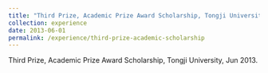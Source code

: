```yaml
---
title: "Third Prize, Academic Prize Award Scholarship, Tongji University"
collection: experience
date: 2013-06-01
permalink: /experience/third-prize-academic-scholarship
---
```

Third Prize, Academic Prize Award Scholarship, Tongji University, Jun 2013.
